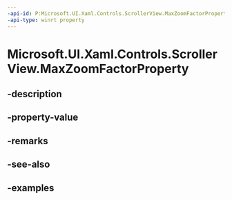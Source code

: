 ```yaml
---
-api-id: P:Microsoft.UI.Xaml.Controls.ScrollerView.MaxZoomFactorProperty
-api-type: winrt property
---
```


<!-- Property syntax.
public DependencyProperty MaxZoomFactorProperty { get; }
-->

# Microsoft.UI.Xaml.Controls.ScrollerView.MaxZoomFactorProperty

## -description

## -property-value

## -remarks

## -see-also

## -examples

